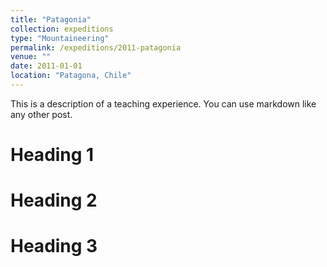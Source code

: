 ```yaml
---
title: "Patagonia"
collection: expeditions
type: "Mountaineering"
permalink: /expeditions/2011-patagonia
venue: ""
date: 2011-01-01
location: "Patagona, Chile"
---
```


This is a description of a teaching experience. You can use markdown like any other post.

Heading 1
======

Heading 2
======

Heading 3
======
